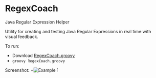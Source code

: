 RegexCoach
==========

Java Regular Expression Helper

Utility for creating and testing Java Regular Expressions in real time with
visual feedback.

To run:
* Download [RegexCoach.groovy](RegexCoach/raw/master/RegexCoach.groovy)  
* ```groovy RegexCoach.groovy``` 

Screenshot:
+![Example 1](RegexCoach/raw/master/docs/GroovyRegexCoach.png)
